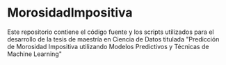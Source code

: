 # MorosidadImpositiva
Este repositorio contiene el código fuente y los scripts utilizados para el desarrollo de la tesis de maestría en Ciencia de Datos titulada "Predicción de Morosidad Impositiva utilizando Modelos Predictivos y Técnicas de Machine Learning" 
